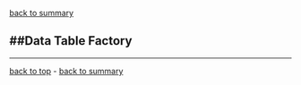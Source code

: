 ﻿[back to summary](summary.md)

##Data Table Factory
------------------------------------------------------------------------



------------------------------------------------------------------------

[back to top](#table-directive) - [back to summary](summary.md)
